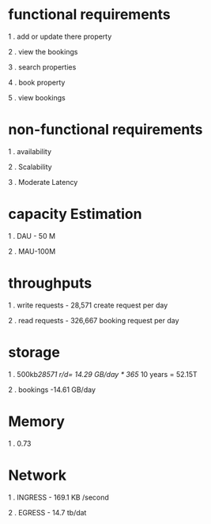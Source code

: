 # functional requirements
 
1 . add or update there property

2 . view the bookings

3 . search properties

4 . book property

5 . view bookings


# non-functional requirements

1 . availability

2 . Scalability

3 . Moderate Latency

# capacity Estimation 

1 . DAU - 50 M


2 . MAU-100M

# throughputs

1 . write requests - 28,571 create request per day

2 . read requests - 326,667 booking request per day

# storage 

1 . 500kb*28571 r/d= 14.29 GB/day * 365* 10 years = 52.15T

2 . bookings -14.61 GB/day

# Memory 

1 . 0.73

# Network 

1 . INGRESS - 169.1 KB /second

2 . EGRESS - 14.7 tb/dat
